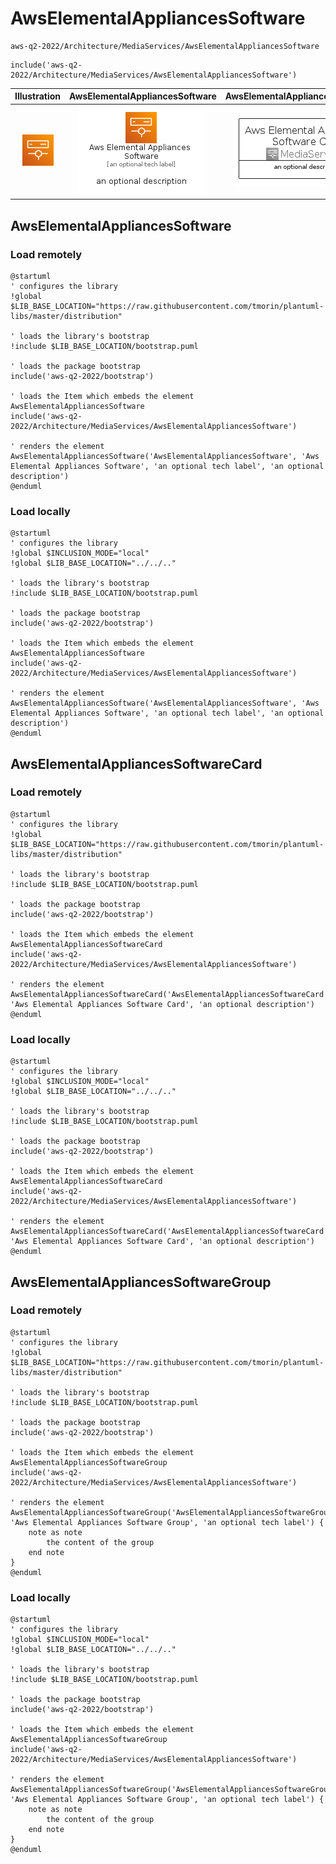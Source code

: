 # AwsElementalAppliancesSoftware


```text
aws-q2-2022/Architecture/MediaServices/AwsElementalAppliancesSoftware
```

```text
include('aws-q2-2022/Architecture/MediaServices/AwsElementalAppliancesSoftware')
```



| Illustration | AwsElementalAppliancesSoftware | AwsElementalAppliancesSoftwareCard | AwsElementalAppliancesSoftwareGroup |
| :---: | :---: | :---: | :---: |
| ![illustration for Illustration](../../../aws-q2-2022/Architecture/MediaServices/AwsElementalAppliancesSoftware.png) | ![illustration for AwsElementalAppliancesSoftware](../../../aws-q2-2022/Architecture/MediaServices/AwsElementalAppliancesSoftware.Local.png) | ![illustration for AwsElementalAppliancesSoftwareCard](../../../aws-q2-2022/Architecture/MediaServices/AwsElementalAppliancesSoftwareCard.Local.png) | ![illustration for AwsElementalAppliancesSoftwareGroup](../../../aws-q2-2022/Architecture/MediaServices/AwsElementalAppliancesSoftwareGroup.Local.png) |




## AwsElementalAppliancesSoftware

### Load remotely
```plantuml
@startuml
' configures the library
!global $LIB_BASE_LOCATION="https://raw.githubusercontent.com/tmorin/plantuml-libs/master/distribution"

' loads the library's bootstrap
!include $LIB_BASE_LOCATION/bootstrap.puml

' loads the package bootstrap
include('aws-q2-2022/bootstrap')

' loads the Item which embeds the element AwsElementalAppliancesSoftware
include('aws-q2-2022/Architecture/MediaServices/AwsElementalAppliancesSoftware')

' renders the element
AwsElementalAppliancesSoftware('AwsElementalAppliancesSoftware', 'Aws Elemental Appliances Software', 'an optional tech label', 'an optional description')
@enduml
```

### Load locally
```plantuml
@startuml
' configures the library
!global $INCLUSION_MODE="local"
!global $LIB_BASE_LOCATION="../../.."

' loads the library's bootstrap
!include $LIB_BASE_LOCATION/bootstrap.puml

' loads the package bootstrap
include('aws-q2-2022/bootstrap')

' loads the Item which embeds the element AwsElementalAppliancesSoftware
include('aws-q2-2022/Architecture/MediaServices/AwsElementalAppliancesSoftware')

' renders the element
AwsElementalAppliancesSoftware('AwsElementalAppliancesSoftware', 'Aws Elemental Appliances Software', 'an optional tech label', 'an optional description')
@enduml
```

## AwsElementalAppliancesSoftwareCard

### Load remotely
```plantuml
@startuml
' configures the library
!global $LIB_BASE_LOCATION="https://raw.githubusercontent.com/tmorin/plantuml-libs/master/distribution"

' loads the library's bootstrap
!include $LIB_BASE_LOCATION/bootstrap.puml

' loads the package bootstrap
include('aws-q2-2022/bootstrap')

' loads the Item which embeds the element AwsElementalAppliancesSoftwareCard
include('aws-q2-2022/Architecture/MediaServices/AwsElementalAppliancesSoftware')

' renders the element
AwsElementalAppliancesSoftwareCard('AwsElementalAppliancesSoftwareCard', 'Aws Elemental Appliances Software Card', 'an optional description')
@enduml
```

### Load locally
```plantuml
@startuml
' configures the library
!global $INCLUSION_MODE="local"
!global $LIB_BASE_LOCATION="../../.."

' loads the library's bootstrap
!include $LIB_BASE_LOCATION/bootstrap.puml

' loads the package bootstrap
include('aws-q2-2022/bootstrap')

' loads the Item which embeds the element AwsElementalAppliancesSoftwareCard
include('aws-q2-2022/Architecture/MediaServices/AwsElementalAppliancesSoftware')

' renders the element
AwsElementalAppliancesSoftwareCard('AwsElementalAppliancesSoftwareCard', 'Aws Elemental Appliances Software Card', 'an optional description')
@enduml
```

## AwsElementalAppliancesSoftwareGroup

### Load remotely
```plantuml
@startuml
' configures the library
!global $LIB_BASE_LOCATION="https://raw.githubusercontent.com/tmorin/plantuml-libs/master/distribution"

' loads the library's bootstrap
!include $LIB_BASE_LOCATION/bootstrap.puml

' loads the package bootstrap
include('aws-q2-2022/bootstrap')

' loads the Item which embeds the element AwsElementalAppliancesSoftwareGroup
include('aws-q2-2022/Architecture/MediaServices/AwsElementalAppliancesSoftware')

' renders the element
AwsElementalAppliancesSoftwareGroup('AwsElementalAppliancesSoftwareGroup', 'Aws Elemental Appliances Software Group', 'an optional tech label') {
    note as note
        the content of the group
    end note
}
@enduml
```

### Load locally
```plantuml
@startuml
' configures the library
!global $INCLUSION_MODE="local"
!global $LIB_BASE_LOCATION="../../.."

' loads the library's bootstrap
!include $LIB_BASE_LOCATION/bootstrap.puml

' loads the package bootstrap
include('aws-q2-2022/bootstrap')

' loads the Item which embeds the element AwsElementalAppliancesSoftwareGroup
include('aws-q2-2022/Architecture/MediaServices/AwsElementalAppliancesSoftware')

' renders the element
AwsElementalAppliancesSoftwareGroup('AwsElementalAppliancesSoftwareGroup', 'Aws Elemental Appliances Software Group', 'an optional tech label') {
    note as note
        the content of the group
    end note
}
@enduml
```


